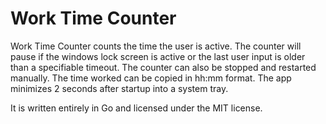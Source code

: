 # Work Time Counter
Work Time Counter counts the time the user is active.
The counter will pause if the windows lock screen is active 
or the last user input is older than a specifiable timeout.
The counter can also be stopped and restarted manually.
The time worked can be copied in hh:mm format.
The app minimizes 2 seconds after startup into a system tray.

It is written entirely in Go and licensed under the MIT license.
